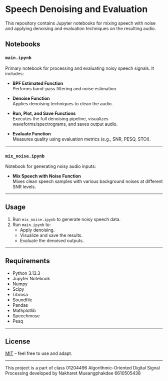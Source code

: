 # Speech Denoising and Evaluation

This repository contains Jupyter notebooks for mixing speech with noise and applying denoising and evaluation techniques on the resulting audio.

## Notebooks

### `main.ipynb`

Primary notebook for processing and evaluating noisy speech signals. It includes:

- **BPF Estimated Function**  
  Performs band-pass filtering and noise estimation.

- **Denoise Function**  
  Applies denoising techniques to clean the audio.

- **Run, Plot, and Save Functions**  
  Executes the full denoising pipeline, visualizes waveforms/spectrograms, and saves output audio.

- **Evaluate Function**  
  Measures quality using evaluation metrics (e.g., SNR, PESQ, STOI).

---

### `mix_noise.ipynb`

Notebook for generating noisy audio inputs:

- **Mix Speech with Noise Function**  
  Mixes clean speech samples with various background noises at different SNR levels.

---

## Usage

1. Run `mix_noise.ipynb` to generate noisy speech data.
2. Run `main.ipynb` to:
   - Apply denoising.
   - Visualize and save the results.
   - Evaluate the denoised outputs.

---

## Requirements

* Python 3.13.3
* Jupyter Notebook
* Numpy
* Scipy
* Librosa
* Soundfile
* Pandas
* Mathplotlib
* Speechmose
* Pesq

---

## License

[MIT](LICENSE) – feel free to use and adapt.

---
This project is a part of class 01204496 Algorithmic-Oriented Digital Signal Processing
developed by Nakharet Mueangphakdee 6610505438
